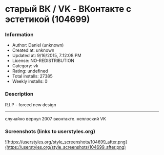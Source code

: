# старый ВК / VK - ВКонтакте с эстетикой (104699)

### Information
- Author: Daniеl (unknown)
- Created at: unknown
- Updated at: 9/16/2015, 7:12:08 PM
- License: NO-REDISTRIBUTION
- Category: vk
- Rating: undefined
- Total installs: 27385
- Weekly installs: 0


### Description
R.I.P - forced new design
_____
случайно вернул 2007 вконтакте. неплоский VK


### Screenshots (links to userstyles.org)
![https://userstyles.org/style_screenshots/104699_after.png](https://userstyles.org/style_screenshots/104699_after.png)


